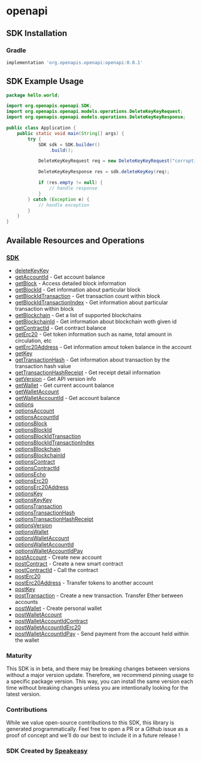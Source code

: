# openapi

<!-- Start SDK Installation -->
## SDK Installation

### Gradle

```groovy
implementation 'org.openapis.openapi:openapi:0.0.1'
```
<!-- End SDK Installation -->

## SDK Example Usage
<!-- Start SDK Example Usage -->
```java
package hello.world;

import org.openapis.openapi.SDK;
import org.openapis.openapi.models.operations.DeleteKeyKeyRequest;
import org.openapis.openapi.models.operations.DeleteKeyKeyResponse;

public class Application {
    public static void main(String[] args) {
        try {
            SDK sdk = SDK.builder()
                .build();

            DeleteKeyKeyRequest req = new DeleteKeyKeyRequest("corrupti");            

            DeleteKeyKeyResponse res = sdk.deleteKeyKey(req);

            if (res.empty != null) {
                // handle response
            }
        } catch (Exception e) {
            // handle exception
        }
    }
}
```
<!-- End SDK Example Usage -->

<!-- Start SDK Available Operations -->
## Available Resources and Operations

### [SDK](docs/sdk/README.md)

* [deleteKeyKey](docs/sdk/README.md#deletekeykey)
* [getAccountId](docs/sdk/README.md#getaccountid) - Get account balance
* [getBlock](docs/sdk/README.md#getblock) - Access detailed block information
* [getBlockId](docs/sdk/README.md#getblockid) - Get information about particular block
* [getBlockIdTransaction](docs/sdk/README.md#getblockidtransaction) - Get transaction count within block
* [getBlockIdTransactionIndex](docs/sdk/README.md#getblockidtransactionindex) - Get information about particular transaction within block
* [getBlockchain](docs/sdk/README.md#getblockchain) - Get a list of supported blockchains
* [getBlockchainId](docs/sdk/README.md#getblockchainid) - Get information about blockchain woth given id
* [getContractId](docs/sdk/README.md#getcontractid) - Get contract balance
* [getErc20](docs/sdk/README.md#geterc20) - Get token information such as name, total amount in circulation, etc
* [getErc20Address](docs/sdk/README.md#geterc20address) - Get information amout token balance in the account
* [getKey](docs/sdk/README.md#getkey)
* [getTransactionHash](docs/sdk/README.md#gettransactionhash) - Get information about transaction by the transaction hash value
* [getTransactionHashReceipt](docs/sdk/README.md#gettransactionhashreceipt) - Get receipt detail information
* [getVersion](docs/sdk/README.md#getversion) - Get API version info
* [getWallet](docs/sdk/README.md#getwallet) - Get current account balance
* [getWalletAccount](docs/sdk/README.md#getwalletaccount)
* [getWalletAccountId](docs/sdk/README.md#getwalletaccountid) - Get account balance
* [options](docs/sdk/README.md#options)
* [optionsAccount](docs/sdk/README.md#optionsaccount)
* [optionsAccountId](docs/sdk/README.md#optionsaccountid)
* [optionsBlock](docs/sdk/README.md#optionsblock)
* [optionsBlockId](docs/sdk/README.md#optionsblockid)
* [optionsBlockIdTransaction](docs/sdk/README.md#optionsblockidtransaction)
* [optionsBlockIdTransactionIndex](docs/sdk/README.md#optionsblockidtransactionindex)
* [optionsBlockchain](docs/sdk/README.md#optionsblockchain)
* [optionsBlockchainId](docs/sdk/README.md#optionsblockchainid)
* [optionsContract](docs/sdk/README.md#optionscontract)
* [optionsContractId](docs/sdk/README.md#optionscontractid)
* [optionsEcho](docs/sdk/README.md#optionsecho)
* [optionsErc20](docs/sdk/README.md#optionserc20)
* [optionsErc20Address](docs/sdk/README.md#optionserc20address)
* [optionsKey](docs/sdk/README.md#optionskey)
* [optionsKeyKey](docs/sdk/README.md#optionskeykey)
* [optionsTransaction](docs/sdk/README.md#optionstransaction)
* [optionsTransactionHash](docs/sdk/README.md#optionstransactionhash)
* [optionsTransactionHashReceipt](docs/sdk/README.md#optionstransactionhashreceipt)
* [optionsVersion](docs/sdk/README.md#optionsversion)
* [optionsWallet](docs/sdk/README.md#optionswallet)
* [optionsWalletAccount](docs/sdk/README.md#optionswalletaccount)
* [optionsWalletAccountId](docs/sdk/README.md#optionswalletaccountid)
* [optionsWalletAccountIdPay](docs/sdk/README.md#optionswalletaccountidpay)
* [postAccount](docs/sdk/README.md#postaccount) - Create new account
* [postContract](docs/sdk/README.md#postcontract) - Create a new smart contract
* [postContractId](docs/sdk/README.md#postcontractid) - Call the contract
* [postErc20](docs/sdk/README.md#posterc20)
* [postErc20Address](docs/sdk/README.md#posterc20address) - Transfer tokens to another account
* [postKey](docs/sdk/README.md#postkey)
* [postTransaction](docs/sdk/README.md#posttransaction) - Create a new transaction. Transfer Ether between accounts
* [postWallet](docs/sdk/README.md#postwallet) - Create personal wallet
* [postWalletAccount](docs/sdk/README.md#postwalletaccount)
* [postWalletAccountIdContract](docs/sdk/README.md#postwalletaccountidcontract)
* [postWalletAccountIdErc20](docs/sdk/README.md#postwalletaccountiderc20)
* [postWalletAccountIdPay](docs/sdk/README.md#postwalletaccountidpay) - Send payment from the account held within the wallet
<!-- End SDK Available Operations -->

### Maturity

This SDK is in beta, and there may be breaking changes between versions without a major version update. Therefore, we recommend pinning usage 
to a specific package version. This way, you can install the same version each time without breaking changes unless you are intentionally 
looking for the latest version.

### Contributions

While we value open-source contributions to this SDK, this library is generated programmatically. 
Feel free to open a PR or a Github issue as a proof of concept and we'll do our best to include it in a future release !

### SDK Created by [Speakeasy](https://docs.speakeasyapi.dev/docs/using-speakeasy/client-sdks)
